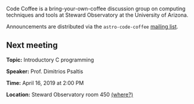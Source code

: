 Code Coffee is a bring-your-own-coffee discussion group on computing techniques and tools at Steward Observatory at the University of Arizona.

Announcements are distributed via the `astro-code-coffee` [mailing list](https://list.arizona.edu/sympa/info/astro-code-coffee).

## Next meeting

**Topic:** Introductory C programming

**Speaker:** Prof. Dimitrios Psaltis

**Time:** April 16, 2019 at 2:00 PM

**Location:** Steward Observatory room 450 [(where?)](https://maps.arizona.edu/room/?room=0450&bldg=0065.01)